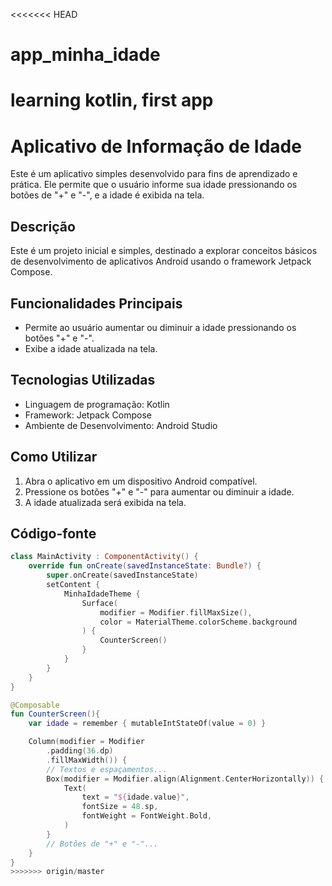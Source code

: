 <<<<<<< HEAD
# app_minha_idade
learning kotlin, first app
=======
# Aplicativo de Informação de Idade

Este é um aplicativo simples desenvolvido para fins de aprendizado e prática. Ele permite que o usuário informe sua idade pressionando os botões de "+" e "-", e a idade é exibida na tela.

## Descrição

Este é um projeto inicial e simples, destinado a explorar conceitos básicos de desenvolvimento de aplicativos Android usando o framework Jetpack Compose.

## Funcionalidades Principais

- Permite ao usuário aumentar ou diminuir a idade pressionando os botões "+" e "-".
- Exibe a idade atualizada na tela.

## Tecnologias Utilizadas

- Linguagem de programação: Kotlin
- Framework: Jetpack Compose
- Ambiente de Desenvolvimento: Android Studio

## Como Utilizar

1. Abra o aplicativo em um dispositivo Android compatível.
2. Pressione os botões "+" e "-" para aumentar ou diminuir a idade.
3. A idade atualizada será exibida na tela.

## Código-fonte

```kotlin
class MainActivity : ComponentActivity() {
    override fun onCreate(savedInstanceState: Bundle?) {
        super.onCreate(savedInstanceState)
        setContent {
            MinhaIdadeTheme {
                Surface(
                    modifier = Modifier.fillMaxSize(),
                    color = MaterialTheme.colorScheme.background
                ) {
                    CounterScreen()
                }
            }
        }
    }
}

@Composable
fun CounterScreen(){
    var idade = remember { mutableIntStateOf(value = 0) }

    Column(modifier = Modifier
        .padding(36.dp)
        .fillMaxWidth()) {
        // Textos e espaçamentos...
        Box(modifier = Modifier.align(Alignment.CenterHorizontally)) {
            Text(
                text = "${idade.value}",
                fontSize = 48.sp,
                fontWeight = FontWeight.Bold,
            )
        }
        // Botões de "+" e "-"...
    }
}
>>>>>>> origin/master
